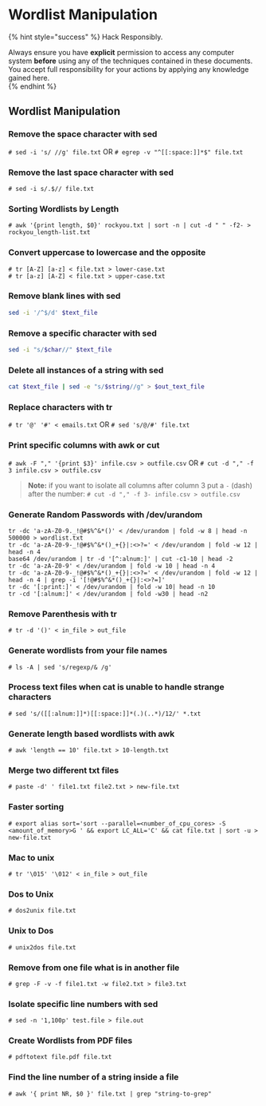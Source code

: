 # Wordlist Manipulation

{% hint style="success" %}
Hack Responsibly.

Always ensure you have **explicit** permission to access any computer system **before** using any of the techniques contained in these documents.  You accept full responsibility for your actions by applying any knowledge gained here.  
{% endhint %}

## Wordlist Manipulation

### Remove the space character with sed

`# sed -i 's/ //g' file.txt` OR `# egrep -v "^[[:space:]]*$" file.txt`

### Remove the last space character with sed

`# sed -i s/.$// file.txt`

### Sorting Wordlists by Length

`# awk '{print length, $0}' rockyou.txt | sort -n | cut -d " " -f2- > rockyou_length-list.txt`

### Convert uppercase to lowercase and the opposite

```text
# tr [A-Z] [a-z] < file.txt > lower-case.txt
# tr [a-z] [A-Z] < file.txt > upper-case.txt
```

### Remove blank lines with sed

```bash
sed -i '/^$/d' $text_file
```

### Remove a specific character with sed

```bash
sed -i "s/$char//" $text_file
```

### Delete all instances of a string with sed

```bash
cat $text_file | sed -e "s/$string//g" > $out_text_file
```

### Replace characters with tr

`# tr '@' '#' < emails.txt` OR `# sed 's/@/#' file.txt`

### Print specific columns with awk or cut

`# awk -F "," '{print $3}' infile.csv > outfile.csv` OR `# cut -d "," -f 3 infile.csv > outfile.csv`

> **Note:** if you want to isolate all columns after column 3 put a `-` \(dash\) after the number: `# cut -d "," -f 3- infile.csv > outfile.csv`

### Generate Random Passwords with /dev/urandom

```text
tr -dc 'a-zA-Z0-9._!@#$%^&*()' < /dev/urandom | fold -w 8 | head -n 500000 > wordlist.txt
tr -dc 'a-zA-Z0-9-_!@#$%^&*()_+{}|:<>?=' < /dev/urandom | fold -w 12 | head -n 4
base64 /dev/urandom | tr -d '[^:alnum:]' | cut -c1-10 | head -2
tr -dc 'a-zA-Z0-9' < /dev/urandom | fold -w 10 | head -n 4
tr -dc 'a-zA-Z0-9-_!@#$%^&*()_+{}|:<>?=' < /dev/urandom | fold -w 12 | head -n 4 | grep -i '[!@#$%^&*()_+{}|:<>?=]'
tr -dc '[:print:]' < /dev/urandom | fold -w 10| head -n 10
tr -cd '[:alnum:]' < /dev/urandom | fold -w30 | head -n2
```

### Remove Parenthesis with tr

`# tr -d '()' < in_file > out_file`

### Generate wordlists from your file names

`# ls -A | sed 's/regexp/& /g'`

### Process text files when cat is unable to handle strange characters

`# sed 's/([[:alnum:]]*)[[:space:]]*(.)(..*)/12/' *.txt`

### Generate length based wordlists with awk

`# awk 'length == 10' file.txt > 10-length.txt`

### Merge two different txt files

`# paste -d' ' file1.txt file2.txt > new-file.txt`

### Faster sorting

`# export alias sort='sort --parallel=<number_of_cpu_cores> -S <amount_of_memory>G ' && export LC_ALL='C' && cat file.txt | sort -u > new-file.txt`

### Mac to unix

`# tr '\015' '\012' < in_file > out_file`

### Dos to Unix

`# dos2unix file.txt`

### Unix to Dos

`# unix2dos file.txt`

### Remove from one file what is in another file

`# grep -F -v -f file1.txt -w file2.txt > file3.txt`

### Isolate specific line numbers with sed

`# sed -n '1,100p' test.file > file.out`

### Create Wordlists from PDF files

`# pdftotext file.pdf file.txt`

### Find the line number of a string inside a file

`# awk '{ print NR, $0 }' file.txt | grep "string-to-grep"`

